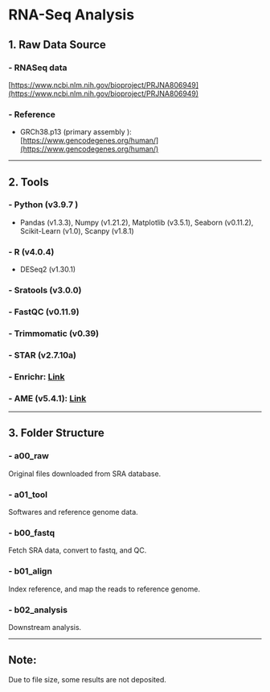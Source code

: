 # **RNA-Seq Analysis**

## 1. **Raw Data Source**
### \- RNASeq data  
[https://www.ncbi.nlm.nih.gov/bioproject/PRJNA806949](https://www.ncbi.nlm.nih.gov/bioproject/PRJNA806949)  
### \- Reference
- GRCh38.p13 (primary assembly ):   [https://www.gencodegenes.org/human/](https://www.gencodegenes.org/human/)
---
## 2.  **Tools**  
### \- Python (v3.9.7 )  
- Pandas (v1.3.3),   Numpy (v1.21.2), Matplotlib (v3.5.1), Seaborn (v0.11.2), Scikit-Learn (v1.0), Scanpy (v1.8.1)
  
### \- R (v4.0.4)
- DESeq2 (v1.30.1)  
  
### \- Sratools (v3.0.0)  
### \- FastQC (v0.11.9)  
### \- Trimmomatic (v0.39)  
### \- STAR (v2.7.10a)
### \- Enrichr:  [Link](https://maayanlab.cloud/Enrichr/)  
### \- AME (v5.4.1):  [Link](https://meme-suite.org/meme/tools/ame) 
---
## 3. **Folder Structure**  
### \- a00_raw
Original files downloaded from SRA database.  
### \- a01_tool
Softwares and reference genome data.  
### \- b00_fastq
Fetch SRA data, convert to fastq, and QC.  
### \- b01_align  
Index reference, and map the reads to reference genome.
### \- b02_analysis  
Downstream analysis.  

---
## Note:  
Due to file size, some results are not deposited. 
